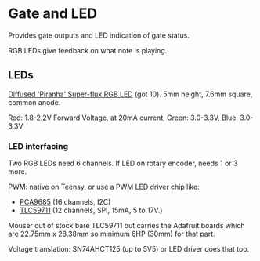 # Gate and LED

Provides gate outputs and LED indication of gate status.

RGB LEDs give feedback on what note is playing.

## LEDs

[Diffused 'Piranha' Super-flux RGB LED](https://www.adafruit.com/product/1451) (got 10). 5mm height, 7.6mm square, common anode.

Red: 1.8-2.2V Forward Voltage, at 20mA current, Green: 3.0-3.3V, Blue: 3.0-3.3V

### LED interfacing

Two RGB LEDs need 6 channels. If LED on rotary encoder, needs 1 or 3 more.

PWM: native on Teensy, or use a PWM LED driver chip like:

- [PCA9685](https://www.adafruit.com/product/815) (16 channels, I2C)
- [TLC59711](https://www.adafruit.com/product/1455) (12 channels, SPI, 15mA, 5 to 17V.)

Mouser out of stock bare TLC59711 but carries the Adafruit boards which are 22.75mm x 28.38mm so minimum 6HP (30mm) for that part.

Voltage translation: SN74AHCT125 (up to 5V5) or LED driver does that too.
